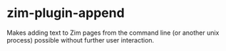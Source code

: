 # zim-plugin-append
Makes adding text to Zim pages from the command line (or another unix process) possible without further user interaction.
